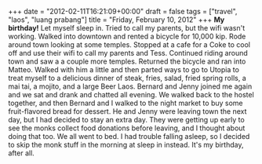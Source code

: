 +++
date = "2012-02-11T16:21:09+00:00"
draft = false
tags = ["travel", "laos", "luang prabang"]
title = "Friday, February 10, 2012"
+++
**My birthday!** Let myself sleep in. Tried to call my parents, but the wifi wasn't working. Walked into downtown and rented a bicycle for 10,000 kip. Rode around town looking at some temples. Stopped at a cafe for a Coke to cool off and use their wifi to call my parents and Tess. Continued riding around town and saw a a couple more temples. Returned the bicycle and ran into Matteo. Walked with him a little and then parted ways to go to Utopia to treat myself to a delicious dinner of steak, fries, salad, fried spring rolls, a mai tai, a mojito, and a large Beer Laos. Bernard and Jenny joined me again and we sat and drank and chatted all evening. We walked back to the hostel together, and then Bernard and I walked to the night market to buy some fruit-flavored bread for dessert. He and Jenny were leaving town the next day, but I had decided to stay an extra day. They were getting up early to see the monks collect food donations before leaving, and I thought about doing that too. We all went to bed. I had trouble falling asleep, so I decided to skip the monk stuff in the morning at sleep in instead. It's my birthday, after all.